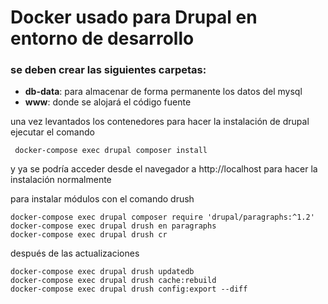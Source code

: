 # Docker usado para Drupal en entorno de desarrollo

### se deben crear las siguientes carpetas:
* **db-data**: para almacenar de forma permanente los datos del mysql
* **www**: donde se alojará el código fuente

una vez levantados los contenedores para hacer la instalación de drupal ejecutar el comando

` docker-compose exec drupal composer install`

y ya se podría acceder desde el navegador a http://localhost para hacer la instalación normalmente

para instalar módulos con el comando drush

```shell
docker-compose exec drupal composer require 'drupal/paragraphs:^1.2'
docker-compose exec drupal drush en paragraphs
docker-compose exec drupal drush cr
```

después de las actualizaciones

```shell
docker-compose exec drupal drush updatedb
docker-compose exec drupal drush cache:rebuild
docker-compose exec drupal drush config:export --diff
```